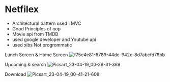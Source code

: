 # Netfilex

* Architectural pattern used : MVC
* Good Principles of oop 
* Movie api from TMDB 
* used google developer and Youtube api
* used xibs Not progrommatic

Lunch Screen & Home Screen
![f75e4e81-6789-44dc-942c-8d7abcfd76bb](https://user-images.githubusercontent.com/72558600/232917706-1b2194bc-4d04-448f-a16a-9cd2798c6b60.jpg)

Upcoming & search
![Picsart_23-04-19_00-29-31-369](https://user-images.githubusercontent.com/72558600/232919528-db60654a-5163-4127-accb-8b38bb0b15a9.jpg)

Download
![Picsart_23-04-19_00-41-21-608](https://user-images.githubusercontent.com/72558600/232920749-7bff5eff-ab2b-4639-838a-e409a76bbb2e.jpg)
